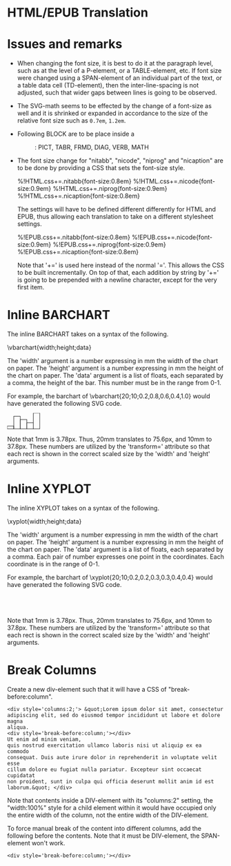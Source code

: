 # HTML/EPUB Translation


# Issues and remarks

- When changing the font size, it is best to do it
  at the paragraph level, such as at the level of a P-element,
  or a TABLE-element, etc. If font size were changed using
  a SPAN-element of an individual part of the text, or 
  a table data cell (TD-element), then the inter-line-spacing
  is not adjusted, such that wider gaps between lines is
  going to be observed.

- The SVG-math seems to be effected by the change of a font-size
  as well and it is shrinked or expanded in accordance to the 
  size of the relative font size such as `0.7em`, `1.2em`.

- Following BLOCK are to be place inside a <figure>: 
  PICT, TABR, FRMD, DIAG, VERB, MATH

- The font size change for "nitabb", "nicode", "niprog" and "nicaption"
  are to be done by providing a CSS that sets the font-size
  style.

  %!HTML.css+=.nitabb{font-size:0.8em}
  %!HTML.css+=.nicode{font-size:0.9em}
  %!HTML.css+=.niprog{font-size:0.9em}
  %!HTML.css+=.nicaption{font-size:0.8em}
 
  The settings will have to be defined different differently
  for HTML and EPUB, thus allowing each translation to take on 
  a different stylesheet settings.

  %!EPUB.css+=.nitabb{font-size:0.8em}
  %!EPUB.css+=.nicode{font-size:0.9em}
  %!EPUB.css+=.niprog{font-size:0.9em}
  %!EPUB.css+=.nicaption{font-size:0.8em}

  Note that '+=' is used here instead of the normal '='.
  This allows the CSS to be built incrementally. On top
  of that, each addition by string by '+=' is going to be
  prepended with a newline character, except for the very
  first item.    


# Inline BARCHART 

The inline BARCHART takes on a syntax of the following.

  \vbarchart{width;height;data}

The 'width' argument is a number expressing in mm the width of the chart
on paper. The 'height' argument is a number expressing in mm the height
of the chart on paper. The 'data' argument is a list of floats, each separated
by a comma, the height of the bar. This number must be in the range from 0-1.

For example, the barchart of \vbarchart{20;10;0.2,0.8,0.6,0.4,1.0}
would have generated the following SVG code.

  </svg>
  <svg xmlns='http://www.w3.org/2000/svg' 
       xmlns:xlink='http://www.w3.org/1999/xlink' 
       width='20mm' height='10mm' 
       fill='currentColor' 
       stroke='currentColor' >
  <rect x='0' y='30.24' width='15.12' height='6.56' stroke='inherit' fill='none' />
  <rect x='15.12' y='7.56' width='15.12' height='29.24' stroke='inherit' fill='none' />
  <rect x='30.24' y='15.12' width='15.12' height='21.68' stroke='inherit' fill='none' />
  <rect x='45.36' y='22.68' width='15.12' height='14.12' stroke='inherit' fill='none' />
  <rect x='60.48' y='0' width='15.12' height='36.8' stroke='inherit' fill='none' />
  </svg>

Note that 1mm is 3.78px.
Thus, 20mm translates to 75.6px, and 10mm to 37.8px. These numbers are
utilized by the 'transform=' attribute so that each rect is shown in the
correct scaled size by the 'width' and 'height' arguments.


# Inline XYPLOT   

The inline XYPLOT takes on a syntax of the following.

  \xyplot{width;height;data}

The 'width' argument is a number expressing in mm the width of the chart
on paper. The 'height' argument is a number expressing in mm the height
of the chart on paper. The 'data' argument is a list of floats, each separated
by a comma. Each pair of number expresses one point in the coordinates.
Each coordinate is in the range of 0-1.

For example, the barchart of \xyplot{20;10;0.2,0.2,0.3,0.3,0.4,0.4}
would have generated the following SVG code.

  </svg>
  <svg xmlns='http://www.w3.org/2000/svg' 
       xmlns:xlink='http://www.w3.org/1999/xlink' 
       width='20mm' height='10mm' 
       fill='currentColor' 
       stroke='currentColor' >
  ...
  </svg>

Note that 1mm is 3.78px.
Thus, 20mm translates to 75.6px, and 10mm to 37.8px. These numbers are
utilized by the 'transform=' attribute so that each rect is shown in the
correct scaled size by the 'width' and 'height' arguments.

# Break Columns

Create a new div-element such that it will have a CSS of "break-before:column".

    <div style='columns:2;'> &quot;Lorem ipsum dolor sit amet, consectetur
    adipiscing elit, sed do eiusmod tempor incididunt ut labore et dolore magna
    aliqua. 
    <div style='break-before:column;'></div> 
    Ut enim ad minim veniam,
    quis nostrud exercitation ullamco laboris nisi ut aliquip ex ea commodo
    consequat. Duis aute irure dolor in reprehenderit in voluptate velit esse
    cillum dolore eu fugiat nulla pariatur. Excepteur sint occaecat cupidatat
    non proident, sunt in culpa qui officia deserunt mollit anim id est
    laborum.&quot; </div>

Note that contents inside a DIV-element with its "columns:2" setting, the
"width:100%" style for a child element within it would have occupied only the
entire width of the column, not the entire width of the DIV-element.

To force manual break of the content into different columns, add the following
before the contents. Note that it must be DIV-element, the SPAN-element won't
work.

    <div style='break-before:column;'></div> 




